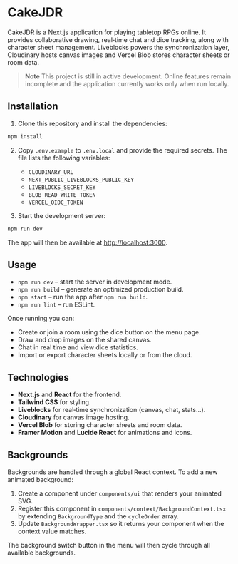 # CakeJDR

CakeJDR is a Next.js application for playing tabletop RPGs online. It provides collaborative drawing, real‑time chat and dice tracking, along with character sheet management. Liveblocks powers the synchronization layer, Cloudinary hosts canvas images and Vercel Blob stores character sheets or room data.

> **Note**
> This project is still in active development. Online features remain incomplete and the application currently works only when run locally.

## Installation

1. Clone this repository and install the dependencies:

```bash
npm install
```

2. Copy `.env.example` to `.env.local` and provide the required secrets. The file lists
   the following variables:
   - `CLOUDINARY_URL`
   - `NEXT_PUBLIC_LIVEBLOCKS_PUBLIC_KEY`
   - `LIVEBLOCKS_SECRET_KEY`
   - `BLOB_READ_WRITE_TOKEN`
   - `VERCEL_OIDC_TOKEN`

3. Start the development server:

```bash
npm run dev
```

The app will then be available at [http://localhost:3000](http://localhost:3000).

## Usage

- `npm run dev` – start the server in development mode.
- `npm run build` – generate an optimized production build.
- `npm start` – run the app after `npm run build`.
- `npm run lint` – run ESLint.

Once running you can:

- Create or join a room using the dice button on the menu page.
- Draw and drop images on the shared canvas.
- Chat in real time and view dice statistics.
- Import or export character sheets locally or from the cloud.

## Technologies

- **Next.js** and **React** for the frontend.
- **Tailwind CSS** for styling.
- **Liveblocks** for real‑time synchronization (canvas, chat, stats…).
- **Cloudinary** for canvas image hosting.
- **Vercel Blob** for storing character sheets and room data.
- **Framer Motion** and **Lucide React** for animations and icons.

## Backgrounds

Backgrounds are handled through a global React context. To add a new animated background:

1. Create a component under `components/ui` that renders your animated SVG.
2. Register this component in `components/context/BackgroundContext.tsx` by extending `BackgroundType` and the `cycleOrder` array.
3. Update `BackgroundWrapper.tsx` so it returns your component when the context value matches.

The background switch button in the menu will then cycle through all available backgrounds.

